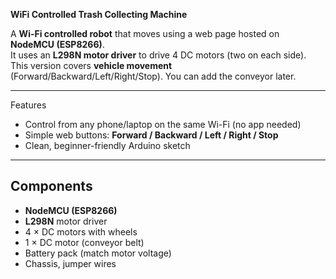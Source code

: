 **WiFi Controlled Trash Collecting Machine**

A **Wi-Fi controlled robot** that moves using a web page hosted on **NodeMCU (ESP8266)**.  
It uses an **L298N motor driver** to drive 4 DC motors (two on each side).  
This version covers **vehicle movement** (Forward/Backward/Left/Right/Stop). You can add the conveyor later.

---

Features
- Control from any phone/laptop on the same Wi-Fi (no app needed)
- Simple web buttons: **Forward / Backward / Left / Right / Stop**
- Clean, beginner-friendly Arduino sketch

---

## Components
- **NodeMCU (ESP8266)**
- **L298N** motor driver
- 4 × DC motors with wheels
- 1 × DC motor (conveyor belt)
- Battery pack (match motor voltage)
- Chassis, jumper wires
